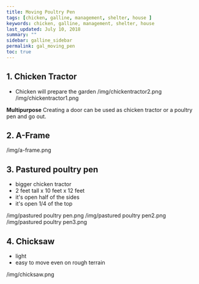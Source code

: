 ```yaml
---
title: Moving Poultry Pen
tags: [chicken, galline, management, shelter, house ]
keywords: chicken, galline, management, shelter, house
last_updated: July 10, 2018
summary: ""
sidebar: galline_sidebar
permalink: gal_moving_pen
toc: true
---
```


## 1. Chicken Tractor
- Chicken will prepare the garden
/img/chickentractor2.png
/img/chickentractor1.png

**Multipurpose**
Creating a door can be used as chicken tractor or a poultry pen and go out.

## 2. A-Frame

/img/a-frame.png

## 3. Pastured poultry pen
- bigger chicken tractor
- 2 feet tall x 10 feet x 12 feet
- it's open half of the sides
- it's open 1/4 of the top

/img/pastured poultry pen.png
/img/pastured poultry pen2.png
/img/pastured poultry pen3.png

## 4. Chicksaw
- light
- easy to move even on rough terrain

/img/chicksaw.png